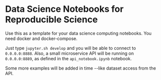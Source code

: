 # Data Science Notebooks for Reproducible Science

Use this as a template for your data science computing notebooks. You need docker and docker-compose.

Just type `jupyter.sh develop` and you will be able to connect to `0.0.0.0:8888`. Also, a small microservice API will be running on `0.0.0.0:8889`, as defined in the `api_notebook.ipynb` notebook.

Some more examples will be added in time --like dataset access from the API.